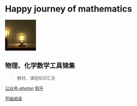 # Happy journey of mathematics
<img src="https://raw.githubusercontent.com/qjln/images/main/img/202303130031747.jpeg" alt="learning" style="zoom:10%;" />

## 物理、化学数学工具锦集

> 教材、课程知识汇总

[公众号-photon](https://mp.weixin.qq.com/mp/appmsgalbum?__biz=MzkzNDMwNjE1MQ==&action=getalbum&album_id=2642954314428481540&scene=126#wechat_redirect)     [知乎](https://www.zhihu.com/people/qiu_shi)

[开始阅读](README.md)

